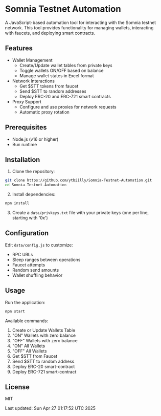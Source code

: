 # Somnia Testnet Automation

A JavaScript-based automation tool for interacting with the Somnia testnet network. This tool provides functionality for managing wallets, interacting with faucets, and deploying smart contracts.

## Features

- Wallet Management
  - Create/Update wallet tables from private keys
  - Toggle wallets ON/OFF based on balance
  - Manage wallet states in Excel format
- Network Interactions
  - Get $STT tokens from faucet
  - Send $STT to random addresses
  - Deploy ERC-20 and ERC-721 smart contracts
- Proxy Support
  - Configure and use proxies for network requests
  - Automatic proxy rotation

## Prerequisites

- Node.js (v16 or higher)
- Bun runtime

## Installation

1. Clone the repository:
```bash
git clone https://github.com/ytbiilly/Somnia-Testnet-Automation.git
cd Somnia-Testnet-Automation
```

2. Install dependencies:
```bash
npm install
```

3. Create a `data/privkeys.txt` file with your private keys (one per line, starting with '0x')

## Configuration

Edit `data/config.js` to customize:
- RPC URLs
- Sleep ranges between operations
- Faucet attempts
- Random send amounts
- Wallet shuffling behavior

## Usage

Run the application:
```bash
npm start
```

Available commands:
1. Create or Update Wallets Table
2. "ON" Wallets with zero balance
3. "OFF" Wallets with zero balance
4. "ON" All Wallets
5. "OFF" All Wallets
6. Get $STT from Faucet
7. Send $STT to random address
8. Deploy ERC-20 smart-contract
9. Deploy ERC-721 smart-contract

## License

MIT

Last updated: Sun Apr 27 01:17:52 UTC 2025
